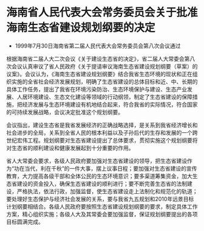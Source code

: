 # 海南省人民代表大会常务委员会关于批准海南生态省建设规划纲要的决定

- 1999年7月30日海南省第二届人民代表大会常务委员会第八次会议通过

<!-- INFO END -->

根据海南省二届人大二次会议《关于建设生态省的决定》，省二届人大常委会第八次会议认真审议了省人民政府《关于提请审议海南生态省建设规划纲要（草案）的议案》。会议认为，《海南生态省建设规划纲要》结合我省生态环境的现状和正在组织实施的全省社会经济发展规划，明确了生态省建设的总体目标和近、中、长期的具体工作任务，提出了我省在环境污染防治、生态环境保护与建设、生态产业发展、人居环境建设、生态文化建设等领域的行动纲领，制定了生态省建设的保障措施，把经济发展与生态环境建设有机地结合起来，符合我省的实际情况，符合国家的可持续发展战略，会议决定批准这个规划纲要。

会议指出，建设生态省是我省发展经济的正确战略选择，是关系到我省经济增长和社会进步的全局，关系到全省人民的根本利益以及子孙后代的生存和发展的一个跨世纪宏伟工程。规划纲要对生态省建设提出了总体要求，贯彻实施这个规划纲要将对生态省的顺利建设和健康发展起到十分重要的作用。

省人大常委会要求，各级人民政府要加强对生态省建设的领导，把生态省建设作为“功在当代，利在千秋”的一件大事，摆上议事日程；要加强对生态省建设的宣传教育，大力提高各级干部和全体公民的生态环境意识；要多渠道筹集资金，加大生态省建设的资金投入，确保生态省建设的顺利进行；要不断完善生态省的法制建设，严格执法，依法行政，加强监督，使生态省建设走上法制化和规范化的轨道；要处理好生态保护与经济社会发展的关系，要与我省九五规划和2010年远景目标计划纲要相结合。各级人民政府要按照生态省建设规划纲要的要求，制定具体工作方案，精心组织实施；各级人大及其常委会要加强监督，保证规划纲要提出的各项目标圆满完成。
